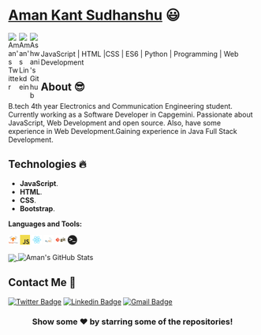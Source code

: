  # <a href="https://www.linkedin.com/in/aman-kant-47341b208/">Aman Kant Sudhanshu</a> :smiley:
 
 <a href="https://twitter.com/AmanKantSudhan1">
  <img align="left" alt="Aman's Twitter" width="22px" src="https://cdn.jsdelivr.net/npm/simple-icons@v3/icons/twitter.svg" />
</a>
<a href="https://www.linkedin.com/in/aman-kant-47341b208/">
  <img align="left" alt="Aman's Linkdein" width="22px" src="https://cdn.jsdelivr.net/npm/simple-icons@v3/icons/linkedin.svg" />
</a>
<a href="https://github.com/amanKantSudhanshu">
  <img align="left" alt="Ashwani's Github" width="22px" src="https://cdn.jsdelivr.net/npm/simple-icons@v3/icons/github.svg" />
</a>


<br/>
<br/>
JavaScript | HTML |CSS | ES6 |  Python |  Programming |  Web Development

## About :sunglasses:
B.tech 4th year Electronics and Communication Engineering student. Currently working as a Software Developer in Capgemini. Passionate about JavaScript, Web Development and open source. Also, have some experience in Web Development.Gaining experience in Java Full Stack Development.

## Technologies :fire:
- **JavaScript**.
- **HTML**.
- **CSS**.
- **Bootstrap**.


**Languages and Tools:**  
>
<code><img height="20" src="https://raw.githubusercontent.com/github/explore/80688e429a7d4ef2fca1e82350fe8e3517d3494d/topics/tensorflow/tensorflow.png"></code>
<code><img height="20" src="https://raw.githubusercontent.com/github/explore/80688e429a7d4ef2fca1e82350fe8e3517d3494d/topics/javascript/javascript.png"></code>
<code><img height="20" src="https://raw.githubusercontent.com/github/explore/80688e429a7d4ef2fca1e82350fe8e3517d3494d/topics/react/react.png"></code>
<code><img height="20" src="https://raw.githubusercontent.com/github/explore/80688e429a7d4ef2fca1e82350fe8e3517d3494d/topics/mysql/mysql.png"></code>
<code><img height="20" src="https://raw.githubusercontent.com/github/explore/80688e429a7d4ef2fca1e82350fe8e3517d3494d/topics/git/git.png"></code>
<code><img height="20" src="https://raw.githubusercontent.com/github/explore/80688e429a7d4ef2fca1e82350fe8e3517d3494d/topics/terminal/terminal.png"></code>


<a href="https://github.com/amanKantSudhanshu">
  <img align="center" src="https://github-readme-stats.vercel.app/api/top-langs/?username=amanKantSudhanshu&theme=radical&hide=glsl,JavaScript" />
</a>

<img src="https://github-readme-stats.vercel.app/api?username=amanKantSudhanshu&&show_icons=true&theme=radical&line_height=27&v=5" alt="Aman's GitHub Stats" />
   


##  Contact Me :speech_balloon:
[![Twitter Badge](https://img.shields.io/badge/-@@AmanKantSudhan1?style=flat-square&labelColor=1ca0f1&logo=twitter&logoColor=white&link=https://twitter.com/AmanKantSudhan1)](https://twitter.com/AmanKantSudhan1/) [![Linkedin Badge](https://img.shields.io/badge/-Aman-blue?style=flat-square&logo=Linkedin&logoColor=white&link=https://www.linkedin.com/in/aman-kant-47341b208/)](https://www.linkedin.com/in/aman-kant-47341b208/) [![Gmail Badge](https://img.shields.io/badge/-amankant535@gmail.com-c14438?style=flat-square&logo=Gmail&logoColor=white&link=mailto:amankant535@gmail.com)](mailto:amankant535@gmail.com)



<div align="center">

### Show some ❤️ by starring some of the repositories!

</div>


